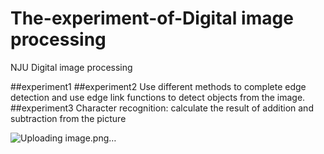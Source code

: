 # The-experiment-of-Digital image processing
NJU Digital image processing 

##experiment1 
##experiment2
Use different methods to complete edge detection and use edge link functions to detect objects from the image.
##experiment3
Character recognition: calculate the result of addition and subtraction from the picture

![Uploading image.png…]()
